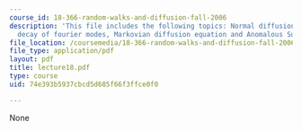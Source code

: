 ```yaml
---
course_id: 18-366-random-walks-and-diffusion-fall-2006
description: 'This file includes the following topics: Normal diffusion, Exponential
  decay of fourier modes, Markovian diffusion equation and Anomalous Subdiffusion.'
file_location: /coursemedia/18-366-random-walks-and-diffusion-fall-2006/74e393b5937cbcd5d685f66f3ffce0f0_lecture18.pdf
file_type: application/pdf
layout: pdf
title: lecture18.pdf
type: course
uid: 74e393b5937cbcd5d685f66f3ffce0f0

---
```

None